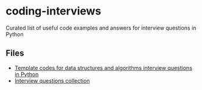 # coding-interviews

Curated list of useful code examples and answers for interview questions in Python

Files
---
* [Template codes for data structures and algorithms interview questions in Python](data_structures_and_algorithms.md)
* [Interview questions collection](questions_and_anwers.md)
